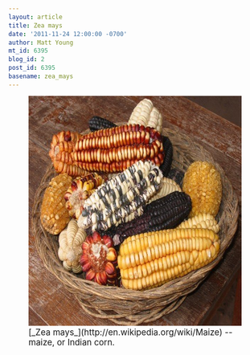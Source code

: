```yaml
---
layout: article
title: Zea mays
date: '2011-11-24 12:00:00 -0700'
author: Matt Young
mt_id: 6395
blog_id: 2
post_id: 6395
basename: zea_mays
---
```

<figure>
<img src="/uploads/2011/IMG_3531Maize_600.JPG" alt="IMG_3531Maize_600.JPG" width="600" height="458" />
<figcaption markdown="span">
<big>[_Zea mays_](http://en.wikipedia.org/wiki/Maize) -- maize, or Indian corn.</big>

</figcaption>
</figure>
